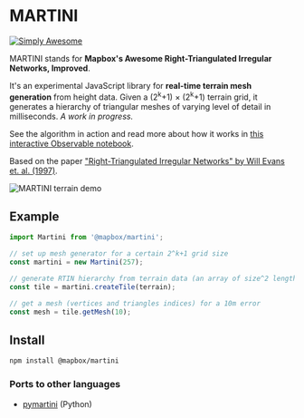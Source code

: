 # MARTINI

[![Simply Awesome](https://img.shields.io/badge/simply-awesome-brightgreen.svg)](https://github.com/mourner/projects)

MARTINI stands for **Mapbox's Awesome Right-Triangulated Irregular Networks, Improved**.

It's an experimental JavaScript library for **real-time terrain mesh generation** from height data. Given a (2<sup>k</sup>+1) × (2<sup>k</sup>+1) terrain grid, it generates a hierarchy of triangular meshes of varying level of detail in milliseconds. _A work in progress._

See the algorithm in action and read more about how it works in [this interactive Observable notebook](https://observablehq.com/@mourner/martin-real-time-rtin-terrain-mesh).

Based on the paper ["Right-Triangulated Irregular Networks" by Will Evans et. al. (1997)](https://www.cs.ubc.ca/~will/papers/rtin.pdf).

![MARTINI terrain demo](martini.gif)

## Example

```js
import Martini from '@mapbox/martini';

// set up mesh generator for a certain 2^k+1 grid size
const martini = new Martini(257);

// generate RTIN hierarchy from terrain data (an array of size^2 length)
const tile = martini.createTile(terrain);

// get a mesh (vertices and triangles indices) for a 10m error
const mesh = tile.getMesh(10);
```

## Install

```bash
npm install @mapbox/martini
```

### Ports to other languages

- [pymartini](https://github.com/kylebarron/pymartini) (Python)
